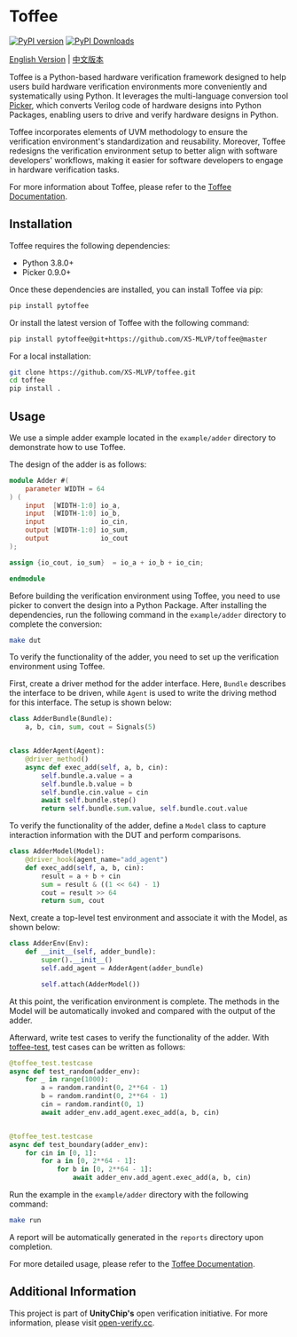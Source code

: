 # Toffee

[![PyPI version](https://badge.fury.io/py/pytoffee.svg)](https://badge.fury.io/py/pytoffee)
[![PyPI Downloads](https://static.pepy.tech/badge/pytoffee)](https://pepy.tech/projects/pytoffee)

[English Version](README.md) | [中文版本](README_zh.md)

Toffee is a Python-based hardware verification framework designed to help users build hardware verification environments more conveniently and systematically using Python. It leverages the multi-language conversion tool [Picker](https://github.com/XS-MLVP/picker), which converts Verilog code of hardware designs into Python Packages, enabling users to drive and verify hardware designs in Python.

Toffee incorporates elements of UVM methodology to ensure the verification environment's standardization and reusability. Moreover, Toffee redesigns the verification environment setup to better align with software developers' workflows, making it easier for software developers to engage in hardware verification tasks.

For more information about Toffee, please refer to the [Toffee Documentation](https://pytoffee.readthedocs.io/zh-cn/latest/).

## Installation

Toffee requires the following dependencies:

- Python 3.8.0+
- Picker 0.9.0+

Once these dependencies are installed, you can install Toffee via pip:

```bash
pip install pytoffee
```

Or install the latest version of Toffee with the following command:

```bash
pip install pytoffee@git+https://github.com/XS-MLVP/toffee@master
```

For a local installation:

```bash
git clone https://github.com/XS-MLVP/toffee.git
cd toffee
pip install .
```

## Usage

We use a simple adder example located in the `example/adder` directory to demonstrate how to use Toffee.

The design of the adder is as follows:

```verilog
module Adder #(
    parameter WIDTH = 64
) (
    input  [WIDTH-1:0] io_a,
    input  [WIDTH-1:0] io_b,
    input              io_cin,
    output [WIDTH-1:0] io_sum,
    output             io_cout
);

assign {io_cout, io_sum}  = io_a + io_b + io_cin;

endmodule
```

Before building the verification environment using Toffee, you need to use picker to convert the design into a Python Package. After installing the dependencies, run the following command in the `example/adder` directory to complete the conversion:

```bash
make dut
```

To verify the functionality of the adder, you need to set up the verification environment using Toffee.

First, create a driver method for the adder interface. Here, `Bundle` describes the interface to be driven, while `Agent` is used to write the driving method for this interface. The setup is shown below:

```python
class AdderBundle(Bundle):
    a, b, cin, sum, cout = Signals(5)


class AdderAgent(Agent):
    @driver_method()
    async def exec_add(self, a, b, cin):
        self.bundle.a.value = a
        self.bundle.b.value = b
        self.bundle.cin.value = cin
        await self.bundle.step()
        return self.bundle.sum.value, self.bundle.cout.value
```

To verify the functionality of the adder, define a `Model` class to capture interaction information with the DUT and perform comparisons.

```python
class AdderModel(Model):
    @driver_hook(agent_name="add_agent")
    def exec_add(self, a, b, cin):
        result = a + b + cin
        sum = result & ((1 << 64) - 1)
        cout = result >> 64
        return sum, cout
```

Next, create a top-level test environment and associate it with the Model, as shown below:

```python
class AdderEnv(Env):
    def __init__(self, adder_bundle):
        super().__init__()
        self.add_agent = AdderAgent(adder_bundle)

        self.attach(AdderModel())
```

At this point, the verification environment is complete. The methods in the Model will be automatically invoked and compared with the output of the adder.

Afterward, write test cases to verify the functionality of the adder. With [toffee-test](https://github.com/XS-MLVP/toffee-test/tree/master), test cases can be written as follows:

```python
@toffee_test.testcase
async def test_random(adder_env):
    for _ in range(1000):
        a = random.randint(0, 2**64 - 1)
        b = random.randint(0, 2**64 - 1)
        cin = random.randint(0, 1)
        await adder_env.add_agent.exec_add(a, b, cin)


@toffee_test.testcase
async def test_boundary(adder_env):
    for cin in [0, 1]:
        for a in [0, 2**64 - 1]:
            for b in [0, 2**64 - 1]:
                await adder_env.add_agent.exec_add(a, b, cin)
```

Run the example in the `example/adder` directory with the following command:

```bash
make run
```

A report will be automatically generated in the `reports` directory upon completion.

For more detailed usage, please refer to the [Toffee Documentation](https://pytoffee.readthedocs.io/zh-cn/latest/).

## Additional Information

This project is part of **UnityChip's** open verification initiative. For more information, please visit [open-verify.cc](https://open-verify.cc).
